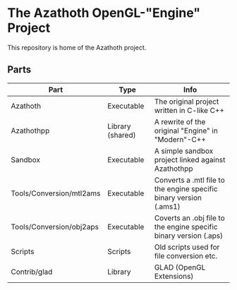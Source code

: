 # The Azathoth OpenGL-"Engine" Project
This repository is home of the Azathoth project.

## Parts

|Part|Type|Info|
|----|----|----|
| Azathoth | Executable |The original project written in C-like C++  |
| Azathothpp | Library (shared) | A rewrite of the original "Engine" in "Modern"-C++ |
| Sandbox | Executable | A simple sandbox project linked against Azathothpp |
| Tools/Conversion/mtl2ams | Executable | Converts a .mtl file to the engine specific binary version (.ams1) |
| Tools/Conversion/obj2aps | Executable | Coverts an .obj file to the engine specific binary version (.aps) |
| Scripts | Scripts | Old scripts used for file conversion etc. |
| Contrib/glad | Library | GLAD (OpenGL Extensions) |